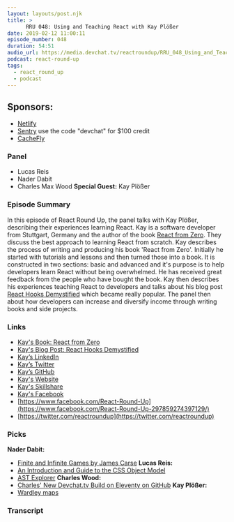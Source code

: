 ```yaml
---
layout: layouts/post.njk
title: >
      RRU 048: Using and Teaching React with Kay Plößer
date: 2019-02-12 11:00:11
episode_number: 048
duration: 54:51
audio_url: https://media.devchat.tv/reactroundup/RRU_048_Using_and_Teaching_React_with_Kay_Ploser.mp3
podcast: react-round-up
tags: 
  - react_round_up
  - podcast
---
```


## **Sponsors:**

- [Netlify](https://www.netlify.com/)
- [Sentry](https://sentry.io)&nbsp;use the code "devchat" for $100 credit
- [CacheFly](https://www.cachefly.com/)

### **Panel**

- Lucas Reis
- Nader Dabit
- Charles Max Wood
**Special Guest:** Kay Plößer
### **Episode Summary**
In this episode of React Round Up, the panel talks with Kay Plößer, describing their experiences learning React. Kay is a software developer from Stuttgart, Germany and the author of the book [React from Zero](https://www.fullstackreact.com/react-from-zero/). They discuss the best approach to learning React from scratch. Kay describes the process of writing and producing his book 'React from Zero'. Initially he started with tutorials and lessons and then turned those into a book. It is constructed in two sections: basic and advanced and it's purpose is to help developers learn React without being overwhelmed. He has received great feedback from the people who have bought the book. Kay then describes his experiences teaching React to developers and talks about his blog post [React Hooks Demystified](https://dev.to/kayis/react-hooks-demystified-2af6) which became really popular. The panel then about how developers can increase and diversify income through writing books and side projects.
### **Links**

- [Kay's Book: React from Zero](https://www.fullstackreact.com/react-from-zero/)
- [Kay's Blog Post: React Hooks Demystified](https://dev.to/kayis/react-hooks-demystified-2af6)
- [<u>Kay’s LinkedIn</u>](https://www.linkedin.com/in/kay-pl%C3%B6%C3%9Fer/)
- [Kay’s Twitter](https://twitter.com/k4y1s)
- [<u>Kay’s GitHub</u>](https://github.com/kay-is)
- [Kay's Website](https://kay.is/)
- [Kay's Skillshare](https://www.skillshare.com/profile/Kay-P/314785)
- [Kay's Facebook](https://www.facebook.com/hurr.imma.durr)
- [https://www.facebook.com/React-Round-Up](https://www.facebook.com/React-Round-Up-297859274397129/)
- [https://twitter.com/reactroundup](https://twitter.com/reactroundup)

### **Picks**
 **Nader Dabit:**
- [Finite and Infinite Games by James Carse](https://www.amazon.com/Finite-Infinite-Games-James-Carse/dp/1476731713)
**Lucas Reis:**
- [An Introduction and Guide to the CSS Object Model](https://css-tricks.com/an-introduction-and-guide-to-the-css-object-model-cssom/)
- [AST Explorer](https://astexplorer.net/)
**Charles Wood:**
- [Charles' New Devchat.tv Build on Eleventy on GitHub](https://github.com/cmaxw/devchat-eleventy)
**Kay Plößer:**
- [Wardley maps](https://medium.com/wardleymaps)


### Transcript


